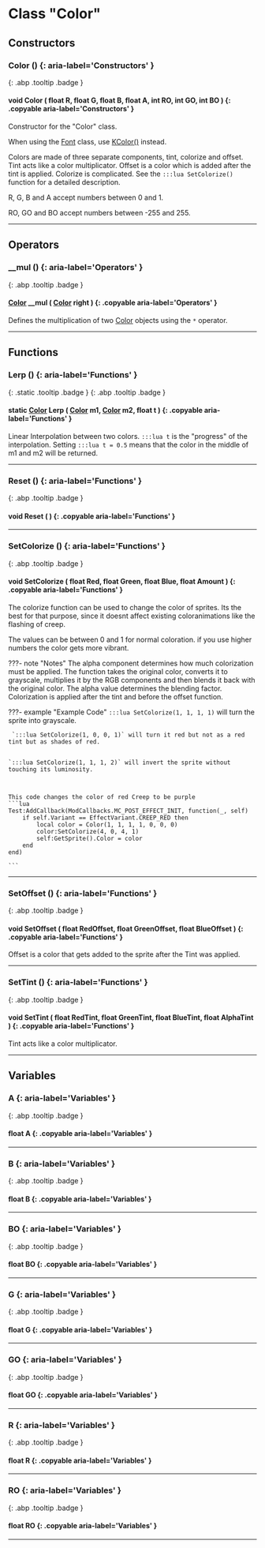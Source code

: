 # Class "Color"
## Constructors
### Color () {: aria-label='Constructors' }
[ ](#){: .abp .tooltip .badge }
#### void Color ( float R, float G, float B, float A, int RO, int GO, int BO ) {: .copyable aria-label='Constructors' }

Constructor for the "Color" class.

When using the [Font](../Font) class, use [KColor()](../KColor) instead. 

Colors are made of three separate components, tint, colorize and offset. Tint acts like a color multiplicator. Offset is a color which is added after the tint is applied. Colorize is complicated. See the `:::lua SetColorize()` function for a detailed description.

R, G, B and A accept numbers between 0 and 1.

RO, GO and BO accept numbers between -255 and 255.
___ 
## Operators
### __mul () {: aria-label='Operators' }
[ ](#){: .abp .tooltip .badge }
#### [Color](../Color) __mul ( [Color](../Color) right ) {: .copyable aria-label='Operators' }

Defines the multiplication of two [Color](../Color) objects using the `*` operator.
___ 
## Functions
### Lerp () {: aria-label='Functions' }
[ ](#){: .static .tooltip .badge } [ ](#){: .abp .tooltip .badge }
#### static [Color](../Color) Lerp ( [Color](../Color) m1, [Color](../Color) m2, float t ) {: .copyable aria-label='Functions' }

Linear Interpolation between two colors. `:::lua t` is the "progress" of the interpolation. Setting `:::lua t = 0.5` means that the color in the middle of m1 and m2 will be returned.
___ 
### Reset () {: aria-label='Functions' }
[ ](#){: .abp .tooltip .badge }
#### void Reset ( ) {: .copyable aria-label='Functions' }

___ 
### SetColorize () {: aria-label='Functions' }
[ ](#){: .abp .tooltip .badge }
#### void SetColorize ( float Red, float Green, float Blue, float Amount ) {: .copyable aria-label='Functions' }

The colorize function can be used to change the color of sprites. Its the best for that purpose, since it doesnt affect existing coloranimations like the flashing of creep.

The values can be between 0 and 1 for normal coloration. if you use higher numbers the color gets more vibrant.

???- note "Notes"
    The alpha component determines how much colorization must be applied. The function takes the original color, converts it to grayscale, multiplies it by the RGB components and then blends it back with the original color. The alpha value determines the blending factor.
    Colorization is applied after the tint and before the offset function.

???- example "Example Code"
    `:::lua SetColorize(1, 1, 1, 1)` will turn the sprite into grayscale.
    
     `:::lua SetColorize(1, 0, 0, 1)` will turn it red but not as a red tint but as shades of red.
    
    
    `:::lua SetColorize(1, 1, 1, 2)` will invert the sprite without touching its luminosity.
    
    
    
    This code changes the color of red Creep to be purple
    ```lua 
    Test:AddCallback(ModCallbacks.MC_POST_EFFECT_INIT, function(_, self)
        if self.Variant == EffectVariant.CREEP_RED then
            local color = Color(1, 1, 1, 1, 0, 0, 0)
            color:SetColorize(4, 0, 4, 1)
            self:GetSprite().Color = color
        end
    end)
    
    ```

___ 
### SetOffset () {: aria-label='Functions' }
[ ](#){: .abp .tooltip .badge }
#### void SetOffset ( float RedOffset, float GreenOffset, float BlueOffset ) {: .copyable aria-label='Functions' }

Offset is a color that gets added to the sprite after the Tint was applied.
___ 
### SetTint () {: aria-label='Functions' }
[ ](#){: .abp .tooltip .badge }
#### void SetTint ( float RedTint, float GreenTint, float BlueTint, float AlphaTint ) {: .copyable aria-label='Functions' }

Tint acts like a color multiplicator.
___ 
## Variables
### A {: aria-label='Variables' }
[ ](#){: .abp .tooltip .badge }
#### float A  {: .copyable aria-label='Variables' }

___ 
### B {: aria-label='Variables' }
[ ](#){: .abp .tooltip .badge }
#### float B  {: .copyable aria-label='Variables' }

___ 
### BO {: aria-label='Variables' }
[ ](#){: .abp .tooltip .badge }
#### float BO  {: .copyable aria-label='Variables' }

___ 
### G {: aria-label='Variables' }
[ ](#){: .abp .tooltip .badge }
#### float G  {: .copyable aria-label='Variables' }

___ 
### GO {: aria-label='Variables' }
[ ](#){: .abp .tooltip .badge }
#### float GO  {: .copyable aria-label='Variables' }

___ 
### R {: aria-label='Variables' }
[ ](#){: .abp .tooltip .badge }
#### float R  {: .copyable aria-label='Variables' }

___ 
### RO {: aria-label='Variables' }
[ ](#){: .abp .tooltip .badge }
#### float RO  {: .copyable aria-label='Variables' }

___ 

